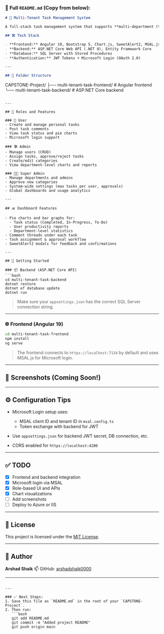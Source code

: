 ### 📄 Full `README.md` (Copy from below):

```markdown
# 🚀 Multi-Tenant Task Management System

A full-stack task management system that supports **multi-department (tenant)** task management with **role-based access** for Users, Admins, and Super Admins.

## 🛠️ Tech Stack

- **Frontend:** Angular 19, Bootstrap 5, Chart.js, SweetAlert2, MSAL.js
- **Backend:** ASP.NET Core Web API (.NET 8), Entity Framework Core
- **Database:** SQL Server with Stored Procedures
- **Authentication:** JWT Tokens + Microsoft Login (OAuth 2.0)

---

## 📁 Folder Structure

```

CAPSTONE-Project/
├── multi-tenant-task-frontend/   # Angular frontend
└── multi-tenant-task-backend/    # ASP.NET Core backend

````

---

## 👥 Roles and Features

### 👤 User
- Create and manage personal tasks
- Post task comments
- View task status and pie charts
- Microsoft login support

### 🛠️ Admin
- Manage users (CRUD)
- Assign tasks, approve/reject tasks
- Create/edit categories
- View department-level charts and reports

### 🧑‍💼 Super Admin
- Manage departments and admins
- Approve new categories
- System-wide settings (max tasks per user, approvals)
- Global dashboards and usage analytics

---

## 📊 Dashboard Features

- Pie charts and bar graphs for:
  - Task status (Completed, In-Progress, To-Do)
  - User productivity reports
  - Department-level statistics
- Comment threads under each task
- Task assignment & approval workflow
- SweetAlert2 modals for feedback and confirmations

---

## 🚀 Getting Started

### 📦 Backend (ASP.NET Core API)
```bash
cd multi-tenant-task-backend
dotnet restore
dotnet ef database update
dotnet run
````

> Make sure your `appsettings.json` has the correct SQL Server connection string.

---

### 🌐 Frontend (Angular 19)

```bash
cd multi-tenant-task-frontend
npm install
ng serve
```

> The frontend connects to `https://localhost:7134` by default and uses MSAL.js for Microsoft login.

---

## 📸 Screenshots (Coming Soon!)

---

## ⚙️ Configuration Tips

* Microsoft Login setup uses:

  * MSAL client ID and tenant ID in `msal.config.ts`
  * Token exchange with backend for JWT
* Use `appsettings.json` for backend JWT secret, DB connection, etc.
* CORS enabled for `https://localhost:4200`

---

## ✅ TODO

* [x] Frontend and backend integration
* [x] Microsoft login via MSAL
* [x] Role-based UI and APIs
* [x] Chart visualizations
* [ ] Add screenshots
* [ ] Deploy to Azure or IIS

---

## 📄 License

This project is licensed under the [MIT License](LICENSE).

---

## 👤 Author

**Arshad Shaik**
📫 GitHub: [arshadshaik0000](https://github.com/arshadshaik0000)

---

````

---

### ✅ Next Steps:
1. Save this file as `README.md` in the root of your `CAPSTONE-Project`.
2. Then run:
   ```bash
   git add README.md
   git commit -m "Added project README"
   git push origin main

